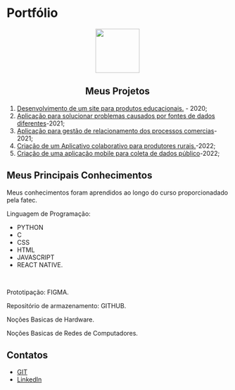 # Portfólio 
<div align=center>
  <img src="https://i.imgur.com/kEh4Dqy.png" width=100 alt="" />
  <h2>Meus Projetos</h2>
    </div>


1) [Desenvolvimento de um site para produtos educacionais.](https://github.com/Ritas2022/Portfolio/tree/main/Referencia/Projeto1) - 2020;
2) [Aplicação para solucionar problemas causados por fontes de dados diferentes](https://github.com/Ritas2022/Portfolio/tree/main/Referencia/Projeto2)-2021;
3) [Aplicação para gestão de relacionamento dos processos comercias](https://github.com/Ritas2022/Portfolio/tree/main/Referencia/Projeto3)-2021;
4) [Criação de um Aplicativo colaborativo para produtores rurais.](https://github.com/Ritas2022/Portfolio/tree/main/Referencia/Projeto4)-2022;
5) [Criação de uma aplicação mobile para coleta de dados público](https://github.com/Ritas2022/Portfolio/tree/main/Referencia/Projeto5)-2022;
  </div>

  ## Meus Principais Conhecimentos

  Meus conhecimentos foram aprendidos ao longo do curso proporcionadado pela fatec.<br>

  Linguagem de Programação: 
  * PYTHON
  * C
  * CSS
  * HTML
  * JAVASCRIPT
  * REACT NATIVE.
  <br>

  Prototipação: FIGMA.<br>

  Repositório de armazenamento: GITHUB. <br>

  Noções Basicas de Hardware.<br>

  Noções Basicas de Redes de Computadores.<br>





  ## Contatos
* [GIT](https://github.com/ritas2022)
* [LinkedIn](https://www.linkedin.com/in/rita-ferreira-894ba1200)


 